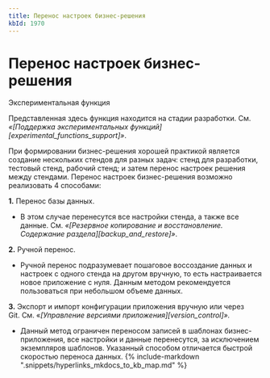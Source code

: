 ```yaml
---
title: Перенос настроек бизнес-решения
kbId: 1970
---
```


# Перенос настроек бизнес-решения

Экспериментальная функция

Представленная здесь функция находится на стадии разработки. См. *«[Поддержка экспериментальных функций][experimental_functions_support]»*.

При формировании бизнес-решения хорошей практикой является создание нескольких стендов для разных задач: стенд для разработки, тестовый стенд, рабочий стенд; и затем перенос настроек решения между стендами. Перенос настроек бизнес-решения возможно реализовать 4 способами:

**1.** Перенос базы данных.

- В этом случае перенесутся все настройки стенда, а также все данные. См. *«[Резервное копирование и восстановление. Содержание раздела][backup_and_restore]»*.

**2.** Ручной перенос.

- Ручной перенос подразумевает пошаговое воссоздание данных и настроек с одного стенда на другом вручную, то есть настраивается новое приложение с нуля. Данным методом рекомендуется пользоваться при небольшом объеме данных.

**3.** Экспорт и импорт конфигурации приложения вручную или через Git. См. «*[Управление версиями приложения][version_control]».* 

- Данный метод ограничен переносом записей в шаблонах бизнес-приложения, все настройки и данные перенесутся, за исключением экземпляров шаблонов. Указанный способом отличается быстрой скоростью переноса данных.
{% include-markdown ".snippets/hyperlinks_mkdocs_to_kb_map.md" %}
